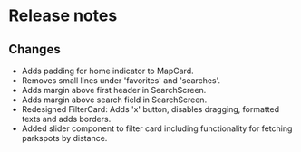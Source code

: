 # Release notes
## Changes
* Adds padding for home indicator to MapCard.
* Removes small lines under 'favorites' and 'searches'.
* Adds margin above first header in SearchScreen.
* Adds margin above search field in SearchScreen.
* Redesigned FilterCard: Adds 'x' button, disables dragging, formatted texts and adds borders.
* Added slider component to filter card including functionality for fetching parkspots by distance.
